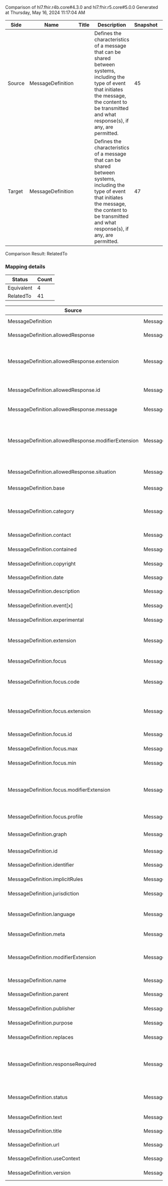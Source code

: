 Comparison of hl7.fhir.r4b.core#4.3.0 and hl7.fhir.r5.core#5.0.0
Generated at Thursday, May 16, 2024 11:17:04 AM

| Side | Name | Title | Description | Snapshot | Differential |
| --- | --- | --- | --- | --- | --- |
| Source | MessageDefinition |  | Defines the characteristics of a message that can be shared between systems, including the type of event that initiates the message, the content to be transmitted and what response(s), if any, are permitted. | 45 | 31 |
| Target | MessageDefinition |  | Defines the characteristics of a message that can be shared between systems, including the type of event that initiates the message, the content to be transmitted and what response(s), if any, are permitted. | 47 | 33 |


Comparison Result: RelatedTo


### Mapping details

| Status | Count |
| ------ | ----- |
Equivalent | 4 |
RelatedTo | 41 |


| Source | Target | Status | Message |
| ------ | ------ | ------ | ------- |
| MessageDefinition | MessageDefinition | Equivalent | R4B `MessageDefinition` maps as Equivalent to R5 `MessageDefinition` |
| MessageDefinition.allowedResponse | MessageDefinition.allowedResponse | Equivalent | R4B `MessageDefinition.allowedResponse` maps as Equivalent to R5 `MessageDefinition.allowedResponse` |
| MessageDefinition.allowedResponse.extension | MessageDefinition.allowedResponse.extension | RelatedTo | R4B `MessageDefinition.allowedResponse.extension` maps as RelatedTo to R5 `MessageDefinition.allowedResponse.extension` - extension has change due to type change: R4B `extension` `Extension` maps as RelatedTo for R5 `extension` |
| MessageDefinition.allowedResponse.id | MessageDefinition.allowedResponse.id | Equivalent | R4B `MessageDefinition.allowedResponse.id` maps as Equivalent to R5 `MessageDefinition.allowedResponse.id` |
| MessageDefinition.allowedResponse.message | MessageDefinition.allowedResponse.message | Equivalent | R4B `MessageDefinition.allowedResponse.message` maps as Equivalent to R5 `MessageDefinition.allowedResponse.message` |
| MessageDefinition.allowedResponse.modifierExtension | MessageDefinition.allowedResponse.modifierExtension | RelatedTo | R4B `MessageDefinition.allowedResponse.modifierExtension` maps as RelatedTo to R5 `MessageDefinition.allowedResponse.modifierExtension` - modifierExtension has change due to type change: R4B `modifierExtension` `Extension` maps as RelatedTo for R5 `modifierExtension` |
| MessageDefinition.allowedResponse.situation | MessageDefinition.allowedResponse.situation | Equivalent | R4B `MessageDefinition.allowedResponse.situation` maps as Equivalent to R5 `MessageDefinition.allowedResponse.situation` |
| MessageDefinition.base | MessageDefinition.base | Equivalent | R4B `MessageDefinition.base` maps as Equivalent to R5 `MessageDefinition.base` |
| MessageDefinition.category | MessageDefinition.category | Equivalent | R4B `MessageDefinition.category` maps as Equivalent to R5 `MessageDefinition.category` - category has compatible required binding for code type: http://hl7.org/fhir/ValueSet/message-significance-category|4.3.0 and http://hl7.org/fhir/ValueSet/message-significance-category|5.0.0 (Equivalent) |
| MessageDefinition.contact | MessageDefinition.contact | Equivalent | R4B `MessageDefinition.contact` maps as Equivalent to R5 `MessageDefinition.contact` |
| MessageDefinition.contained | MessageDefinition.contained | Equivalent | R4B `MessageDefinition.contained` maps as Equivalent to R5 `MessageDefinition.contained` |
| MessageDefinition.copyright | MessageDefinition.copyright | Equivalent | R4B `MessageDefinition.copyright` maps as Equivalent to R5 `MessageDefinition.copyright` |
| MessageDefinition.date | MessageDefinition.date | Equivalent | R4B `MessageDefinition.date` maps as Equivalent to R5 `MessageDefinition.date` |
| MessageDefinition.description | MessageDefinition.description | Equivalent | R4B `MessageDefinition.description` maps as Equivalent to R5 `MessageDefinition.description` |
| MessageDefinition.event[x] | MessageDefinition.event[x] | Equivalent | R4B `MessageDefinition.event[x]` maps as Equivalent to R5 `MessageDefinition.event[x]` |
| MessageDefinition.experimental | MessageDefinition.experimental | Equivalent | R4B `MessageDefinition.experimental` maps as Equivalent to R5 `MessageDefinition.experimental` |
| MessageDefinition.extension | MessageDefinition.extension | RelatedTo | R4B `MessageDefinition.extension` maps as RelatedTo to R5 `MessageDefinition.extension` - extension has change due to type change: R4B `extension` `Extension` maps as RelatedTo for R5 `extension` |
| MessageDefinition.focus | MessageDefinition.focus | Equivalent | R4B `MessageDefinition.focus` maps as Equivalent to R5 `MessageDefinition.focus` |
| MessageDefinition.focus.code | MessageDefinition.focus.code | Equivalent | R4B `MessageDefinition.focus.code` maps as Equivalent to R5 `MessageDefinition.focus.code` - code has compatible required binding for code type: http://hl7.org/fhir/ValueSet/resource-types|4.3.0 and http://hl7.org/fhir/ValueSet/resource-types|5.0.0 (Equivalent) |
| MessageDefinition.focus.extension | MessageDefinition.focus.extension | RelatedTo | R4B `MessageDefinition.focus.extension` maps as RelatedTo to R5 `MessageDefinition.focus.extension` - extension has change due to type change: R4B `extension` `Extension` maps as RelatedTo for R5 `extension` |
| MessageDefinition.focus.id | MessageDefinition.focus.id | Equivalent | R4B `MessageDefinition.focus.id` maps as Equivalent to R5 `MessageDefinition.focus.id` |
| MessageDefinition.focus.max | MessageDefinition.focus.max | Equivalent | R4B `MessageDefinition.focus.max` maps as Equivalent to R5 `MessageDefinition.focus.max` |
| MessageDefinition.focus.min | MessageDefinition.focus.min | Equivalent | R4B `MessageDefinition.focus.min` maps as Equivalent to R5 `MessageDefinition.focus.min` |
| MessageDefinition.focus.modifierExtension | MessageDefinition.focus.modifierExtension | RelatedTo | R4B `MessageDefinition.focus.modifierExtension` maps as RelatedTo to R5 `MessageDefinition.focus.modifierExtension` - modifierExtension has change due to type change: R4B `modifierExtension` `Extension` maps as RelatedTo for R5 `modifierExtension` |
| MessageDefinition.focus.profile | MessageDefinition.focus.profile | Equivalent | R4B `MessageDefinition.focus.profile` maps as Equivalent to R5 `MessageDefinition.focus.profile` |
| MessageDefinition.graph | MessageDefinition.graph | RelatedTo | R4B `MessageDefinition.graph` maps as RelatedTo to R5 `MessageDefinition.graph` - graph changed from array to scalar (max cardinality from * to 1) |
| MessageDefinition.id | MessageDefinition.id | Equivalent | R4B `MessageDefinition.id` maps as Equivalent to R5 `MessageDefinition.id` |
| MessageDefinition.identifier | MessageDefinition.identifier | Equivalent | R4B `MessageDefinition.identifier` maps as Equivalent to R5 `MessageDefinition.identifier` |
| MessageDefinition.implicitRules | MessageDefinition.implicitRules | Equivalent | R4B `MessageDefinition.implicitRules` maps as Equivalent to R5 `MessageDefinition.implicitRules` |
| MessageDefinition.jurisdiction | MessageDefinition.jurisdiction | Equivalent | R4B `MessageDefinition.jurisdiction` maps as Equivalent to R5 `MessageDefinition.jurisdiction` |
| MessageDefinition.language | MessageDefinition.language | RelatedTo | R4B `MessageDefinition.language` maps as RelatedTo to R5 `MessageDefinition.language` - language made the binding required (from Preferred) for http://hl7.org/fhir/ValueSet/all-languages|5.0.0 |
| MessageDefinition.meta | MessageDefinition.meta | Equivalent | R4B `MessageDefinition.meta` maps as Equivalent to R5 `MessageDefinition.meta` |
| MessageDefinition.modifierExtension | MessageDefinition.modifierExtension | RelatedTo | R4B `MessageDefinition.modifierExtension` maps as RelatedTo to R5 `MessageDefinition.modifierExtension` - modifierExtension has change due to type change: R4B `modifierExtension` `Extension` maps as RelatedTo for R5 `modifierExtension` |
| MessageDefinition.name | MessageDefinition.name | Equivalent | R4B `MessageDefinition.name` maps as Equivalent to R5 `MessageDefinition.name` |
| MessageDefinition.parent | MessageDefinition.parent | Equivalent | R4B `MessageDefinition.parent` maps as Equivalent to R5 `MessageDefinition.parent` |
| MessageDefinition.publisher | MessageDefinition.publisher | Equivalent | R4B `MessageDefinition.publisher` maps as Equivalent to R5 `MessageDefinition.publisher` |
| MessageDefinition.purpose | MessageDefinition.purpose | Equivalent | R4B `MessageDefinition.purpose` maps as Equivalent to R5 `MessageDefinition.purpose` |
| MessageDefinition.replaces | MessageDefinition.replaces | Equivalent | R4B `MessageDefinition.replaces` maps as Equivalent to R5 `MessageDefinition.replaces` |
| MessageDefinition.responseRequired | MessageDefinition.responseRequired | Equivalent | R4B `MessageDefinition.responseRequired` maps as Equivalent to R5 `MessageDefinition.responseRequired` - responseRequired has compatible required binding for code type: http://hl7.org/fhir/ValueSet/messageheader-response-request|4.3.0 and http://hl7.org/fhir/ValueSet/messageheader-response-request|5.0.0 (Equivalent) |
| MessageDefinition.status | MessageDefinition.status | Equivalent | R4B `MessageDefinition.status` maps as Equivalent to R5 `MessageDefinition.status` - status has compatible required binding for code type: http://hl7.org/fhir/ValueSet/publication-status|4.3.0 and http://hl7.org/fhir/ValueSet/publication-status|5.0.0 (Equivalent) |
| MessageDefinition.text | MessageDefinition.text | Equivalent | R4B `MessageDefinition.text` maps as Equivalent to R5 `MessageDefinition.text` |
| MessageDefinition.title | MessageDefinition.title | Equivalent | R4B `MessageDefinition.title` maps as Equivalent to R5 `MessageDefinition.title` |
| MessageDefinition.url | MessageDefinition.url | Equivalent | R4B `MessageDefinition.url` maps as Equivalent to R5 `MessageDefinition.url` |
| MessageDefinition.useContext | MessageDefinition.useContext | Equivalent | R4B `MessageDefinition.useContext` maps as Equivalent to R5 `MessageDefinition.useContext` |
| MessageDefinition.version | MessageDefinition.version | Equivalent | R4B `MessageDefinition.version` maps as Equivalent to R5 `MessageDefinition.version` |

